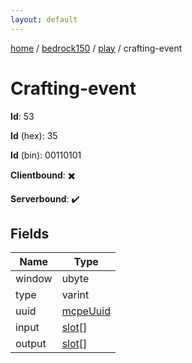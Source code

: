 ```yaml
---
layout: default
---
```


[home](/)  /  [bedrock150](/protocol/bedrock150)  /  [play](/protocol/bedrock150/play)  /  crafting-event

# Crafting-event

**Id**: 53

**Id** (hex): 35

**Id** (bin): 00110101

**Clientbound**: ✖️

**Serverbound**: ✔️

## Fields

Name | Type
---|---
window | ubyte
type | varint
uuid | [mcpeUuid](/protocol/bedrock150/types/mcpe-uuid)
input | [slot](/protocol/bedrock150/types/slot)[]
output | [slot](/protocol/bedrock150/types/slot)[]


